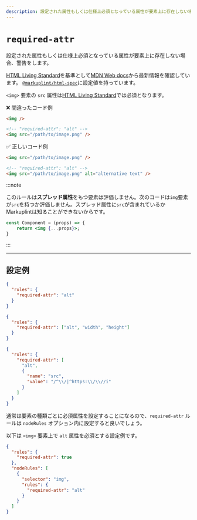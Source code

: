 ```yaml
---
description: 設定された属性もしくは仕様上必須となっている属性が要素上に存在しない場合、警告をします。
---
```


# `required-attr`

設定された属性もしくは仕様上必須となっている属性が要素上に存在しない場合、警告をします。

[HTML Living Standard](https://momdo.github.io/html/)を基準として[MDN Web docs](https://developer.mozilla.org/ja/docs/Web/HTML)から最新情報を確認しています。 [`@markuplint/html-spec`](https://github.com/markuplint/markuplint/tree/main/packages/%40markuplint/html-spec/src)に設定値を持っています。

`<img>` 要素の `src` 属性は[HTML Living Standard](https://momdo.github.io/html/)では必須となります。

<!-- textlint-disable ja-technical-writing/ja-no-mixed-period -->

❌ 間違ったコード例

```html
<img />

<!-- "required-attr": "alt" -->
<img src="/path/to/image.png" />
```

✅ 正しいコード例

```html
<img src="/path/to/image.png" />

<!-- "required-attr": "alt" -->
<img src="/path/to/image.png" alt="alternative text" />
```

:::note

このルールは**スプレッド属性**をもつ要素は評価しません。次のコードは`img`要素が`src`を持つか評価しません。スプレッド属性に`src`が含まれているかMarkuplintは知ることができないからです。

```jsx
const Component = (props) => {
	return <img {...props}>;
}
```

:::

---

## 設定例

```json class=config
{
  "rules": {
    "required-attr": "alt"
  }
}
```

```json class=config
{
  "rules": {
    "required-attr": ["alt", "width", "height"]
  }
}
```

```json class=config
{
  "rules": {
    "required-attr": [
      "alt",
      {
        "name": "src",
        "value": "/^\\/|^https:\\/\\//i"
      }
    ]
  }
}
```

通常は要素の種類ごとに必須属性を設定することになるので、`required-attr` ルールは `nodeRules` オプション内に設定すると良いでしょう。

以下は `<img>` 要素上で `alt` 属性を必須とする設定例です。

```json class=config
{
  "rules": {
    "required-attr": true
  },
  "nodeRules": [
    {
      "selector": "img",
      "rules": {
        "required-attr": "alt"
      }
    }
  ]
}
```

<!-- textlint-enable ja-technical-writing/ja-no-mixed-period -->
